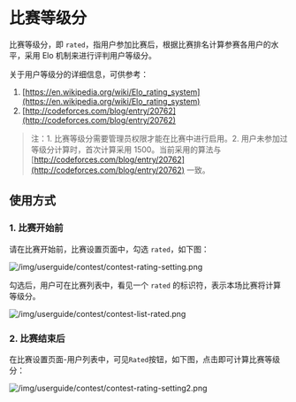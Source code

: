 
# 比赛等级分

比赛等级分，即 `rated`，指用户参加比赛后，根据比赛排名计算参赛各用户的水平，采用 Elo 机制来进行评判用户等级分。

关于用户等级分的详细信息，可供参考：

1. [https://en.wikipedia.org/wiki/Elo_rating_system](https://en.wikipedia.org/wiki/Elo_rating_system)
2. [http://codeforces.com/blog/entry/20762](http://codeforces.com/blog/entry/20762)

> 注：1. 比赛等级分需要管理员权限才能在比赛中进行启用。2. 用户未参加过等级分计算时，首次计算采用 1500。当前采用的算法与 [http://codeforces.com/blog/entry/20762](http://codeforces.com/blog/entry/20762) 一致。

## 使用方式

### 1. 比赛开始前
请在比赛开始前，比赛设置页面中，勾选 `rated`，如下图：

![/img/userguide/contest/contest-rating-setting.png](/img/userguide/contest/contest-rating-setting.png)

勾选后，用户可在比赛列表中，看见一个 `rated` 的标识符，表示本场比赛将计算等级分。

![/img/userguide/contest/contest-list-rated.png](/img/userguide/contest/contest-list-rated.png)

### 2. 比赛结束后

在比赛设置页面-用户列表中，可见`Rated`按钮，如下图，点击即可计算比赛等级分：

![/img/userguide/contest/contest-rating-setting2.png](/img/userguide/contest/contest-rating-setting2.png)
